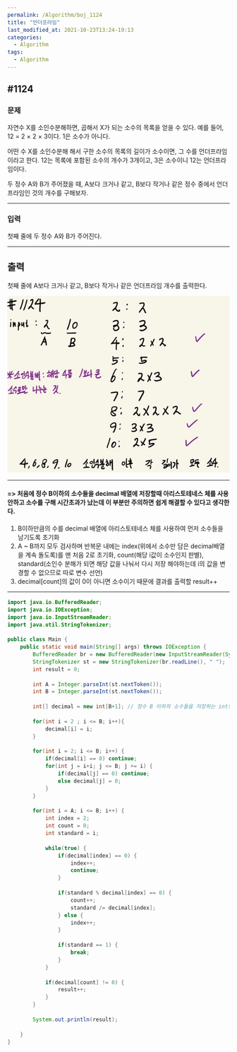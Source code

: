 ```yaml
---
permalink: /Algorithm/boj_1124
title: "언더프라임"
last_modified_at: 2021-10-23T13:24-19:13
categories:
  - Algorithm
tags:
  - Algorithm
---
```


## #1124

### 문제

자연수 X를 소인수분해하면, 곱해서 X가 되는 소수의 목록을 얻을 수 있다. 예를 들어, 12 = 2 × 2 × 3이다. 1은 소수가 아니다.

어떤 수 X를 소인수분해 해서 구한 소수의 목록의 길이가 소수이면, 그 수를 언더프라임 이라고 한다. 12는 목록에 포함된 소수의 개수가 3개이고, 3은 소수이니 12는 언더프라임이다.

두 정수 A와 B가 주어졌을 때, A보다 크거나 같고, B보다 작거나 같은 정수 중에서 언더프라임인 것의 개수를 구해보자.

---

### 입력

첫째 줄에 두 정수 A와 B가 주어진다.

---

## 출력

첫째 줄에 A보다 크거나 같고, B보다 작거나 같은 언더프라임 개수를 출력한다.

![1124](/assets/image/algo/1124.jpg)

---

#### => 처음에 정수 B이하의 소수들을 decimal 배열에 저장할때 아리스토테네스 체를 사용안하고 소수를 구해 시간초과가 났는데 이 부분만 주의하면 쉽게 해결할 수 있다고 생각한다.

1. B이하만큼의 수를 decimal 배열에 아리스토테네스 체를 사용하여 먼저 소수들을 남기도록 초기화
2. A ~ B까지 모두 검사하며 반복문 내에는 index(위에서 소수만 담은 decimal배열을 계속 돌도록)를 맨 처음 2로 초기화, count(해당 i값이 소수인지 판별), standard(소인수 분해가 되면 해당 값을 나눠서 다시 저장 해야하는데 i의 값을 변경할 수 없으므로 따로 변수 선언)
3. decimal[count]의 값이 0이 아니면 소수이기 때문에 결과를 출력할 result++

---

```java
import java.io.BufferedReader;
import java.io.IOException;
import java.io.InputStreamReader;
import java.util.StringTokenizer;

public class Main {
    public static void main(String[] args) throws IOException {
        BufferedReader br = new BufferedReader(new InputStreamReader(System.in));
        StringTokenizer st = new StringTokenizer(br.readLine(), " ");
        int result = 0;

        int A = Integer.parseInt(st.nextToken());
        int B = Integer.parseInt(st.nextToken());

        int[] decimal = new int[B+1]; // 정수 B 이하의 소수들을 저장하는 int형 배열

        for(int i = 2 ; i <= B; i++){
            decimal[i] = i;
        }

        for(int i = 2; i <= B; i++) {
            if(decimal[i] == 0) continue;
            for(int j = i+i; j <= B; j += i) {
                if(decimal[j] == 0) continue;
                else decimal[j] = 0;
            }
        }

        for(int i = A; i <= B; i++) {
            int index = 2;
            int count = 0;
            int standard = i;

            while(true) {
                if(decimal[index] == 0) {
                    index++;
                    continue;
                }

                if(standard % decimal[index] == 0) {
                    count++;
                    standard /= decimal[index];
                } else {
                    index++;
                }

                if(standard == 1) {
                    break;
                }
            }

            if(decimal[count] != 0) {
                result++;
            }
        }

        System.out.println(result);

    }
}
```
